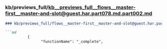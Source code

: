 ### kb/previews_full/kb__previews_full__flows__master-first__master-and-slot@guest.har.part078.md.part002.md

```md
### kb/previews_full/flows__master-first__master-and-slot@guest.har.part078.md (part 002)

```md
          {
                "functionName": "_complete",
            
```

```

```
